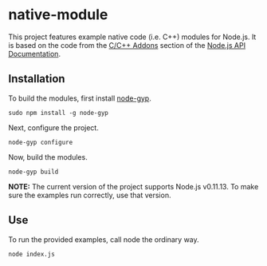# native-module

This project features example native code (i.e. C++) modules for Node.js. It is based on the code from the [C/C++ Addons](http://nodejs.org/docs/v0.11.13/api/addons.html) section of the [Node.js API Documentation](http://nodejs.org/docs/v0.11.13/api/).

## Installation

To build the modules, first install [node-gyp](https://github.com/TooTallNate/node-gyp).

    sudo npm install -g node-gyp

Next, configure the project.

    node-gyp configure

Now, build the modules.

    node-gyp build

**NOTE:** The current version of the project supports Node.js v0.11.13. To make sure the examples run correctly, use that version.

## Use

To run the provided examples, call node the ordinary way.

    node index.js
